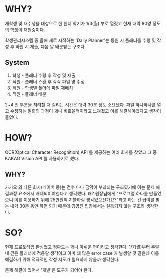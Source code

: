 # WHY?

재학생 및 재수생을 대상으로 한 윈터 학기가 1/3(월) 부로 열렸고
현재 대략 80명 정도의 학생이 재원중이다.

학생관리시스템 중 올해 새로 시작하는 'Daily Planner'는
등원 시 플래너를 수령 및 작성 후 하원 시 제출, 다음 날 배분받는 구조다.

## System

1. 학생 - 플래너 수령 후 작성 및 제출
2. 직원 - 플래너 스캔 후 각각 파일 명 수정
3. 직원 - 학생별 폴더에 파일 재배치
4. 직원 - 플래너 배분

2~4 번 부분을 처리할 때 걸리는 시간은 대략 30분 정도 소요됐다.
파일 하나하나를 열고 수정하는 일련의 과정이 꽤나 비효율적이라고 느껴졌고
이를 해결해야겠다고 생각이 들었다.

# HOW?

OCR(Optical Character Recognition) API 를 제공하는 여러 회사를 
찾았고 그 중 KAKAO Vision API 를 사용하기로 했다.

## WHY?

카카오 외 다른 회사(네이버 등)는 건수 마다 금액이 부과되는 구조였기에
이는 문제 해결과정 요소에서 배제되어야한다고 생각했다.
왜? 원장님에게 "프로그램 하나를 만들었으니 이를 이용하기 위해 25만원씩 지불하실 생각있으신가요?"라고 하는 건 급여를 받는 내가 30분 동안 하면 되기 때문에 경영진 입장에서는 설득되지 않는 구조라 생각한다.

# SO?

현재 프로토타입 완성했고 정확도는 꽤나 아쉬운 편이라고 생각한다.
1/7(월)부터 주말 내 걷은 플래너에 적용할 생각이고
아마 꽤 많은 error case 가 발생할 것 같은데 이를 해결하기 위해
적극적인 작성 지도가 필요하지 않을까 생각한다.

문제 해결에 있어서 '개발'은 도구가 되어야 한다.
